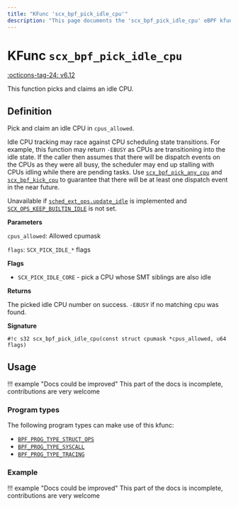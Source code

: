 ```yaml
---
title: "KFunc 'scx_bpf_pick_idle_cpu'"
description: "This page documents the 'scx_bpf_pick_idle_cpu' eBPF kfunc, including its definition, usage, program types that can use it, and examples."
---
```

# KFunc `scx_bpf_pick_idle_cpu`

<!-- [FEATURE_TAG](scx_bpf_pick_idle_cpu) -->
[:octicons-tag-24: v6.12](https://github.com/torvalds/linux/commit/f0e1a0643a59bf1f922fa209cec86a170b784f3f)
<!-- [/FEATURE_TAG] -->

This function picks and claims an idle CPU.

## Definition

Pick and claim an idle CPU in `cpus_allowed`. 

Idle CPU tracking may race against CPU scheduling state transitions. For example, this function may return `-EBUSY` as CPUs are transitioning into the idle state. If the caller then assumes that there will be dispatch events on the CPUs as they were all busy, the scheduler may end up stalling with CPUs idling while there are pending tasks. Use [`scx_bpf_pick_any_cpu`](scx_bpf_pick_any_cpu.md) and [`scx_bpf_kick_cpu`](scx_bpf_kick_cpu.md) to guarantee that there will be at least one dispatch event in the near future.

Unavailable if [`sched_ext_ops.update_idle`](../program-type/BPF_PROG_TYPE_STRUCT_OPS/sched_ext_ops.md#update_idle) is implemented and [`SCX_OPS_KEEP_BUILTIN_IDLE`](../program-type/BPF_PROG_TYPE_STRUCT_OPS/sched_ext_ops.md#scx_ops_keep_builtin_idle) is not set.

**Parameters**

`cpus_allowed`: Allowed cpumask

`flags`: `SCX_PICK_IDLE_*` flags

**Flags**

* `SCX_PICK_IDLE_CORE` - pick a CPU whose SMT siblings are also idle

**Returns**

The picked idle CPU number on success. `-EBUSY` if no matching cpu was found.

**Signature**

<!-- [KFUNC_DEF] -->
`#!c s32 scx_bpf_pick_idle_cpu(const struct cpumask *cpus_allowed, u64 flags)`
<!-- [/KFUNC_DEF] -->

## Usage

!!! example "Docs could be improved"
    This part of the docs is incomplete, contributions are very welcome

### Program types

The following program types can make use of this kfunc:

<!-- [KFUNC_PROG_REF] -->
- [`BPF_PROG_TYPE_STRUCT_OPS`](../program-type/BPF_PROG_TYPE_STRUCT_OPS.md)
- [`BPF_PROG_TYPE_SYSCALL`](../program-type/BPF_PROG_TYPE_SYSCALL.md)
- [`BPF_PROG_TYPE_TRACING`](../program-type/BPF_PROG_TYPE_TRACING.md)
<!-- [/KFUNC_PROG_REF] -->

### Example

!!! example "Docs could be improved"
    This part of the docs is incomplete, contributions are very welcome

